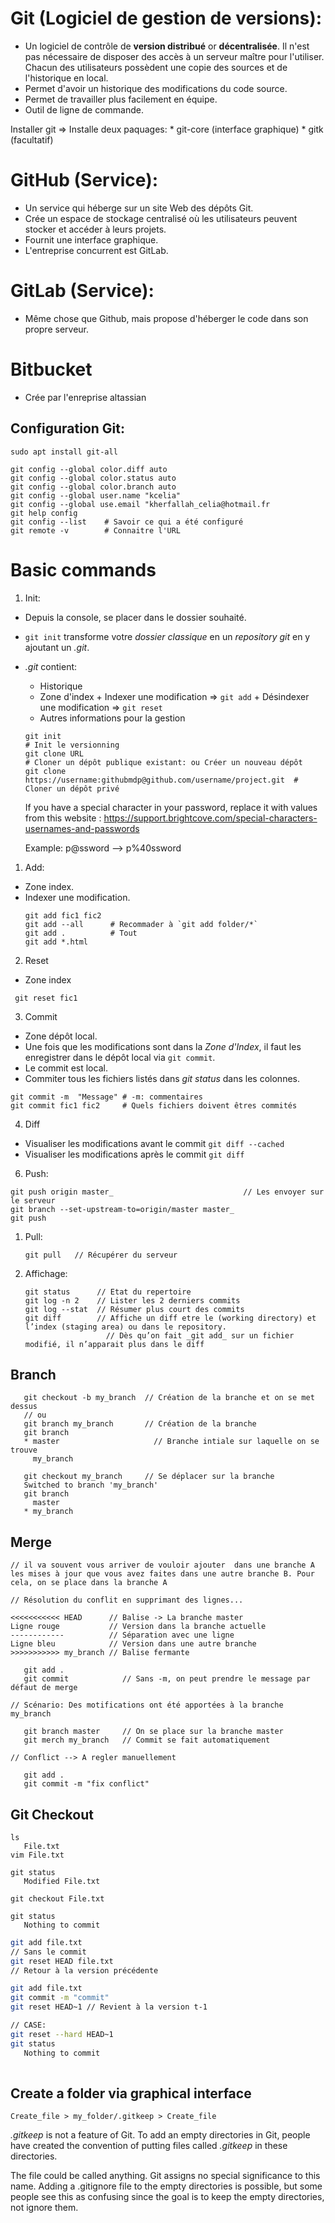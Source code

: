 # Git (Logiciel de gestion de versions):

* Un logiciel de contrôle de **version distribué** or **décentralisée**. Il n'est pas nécessaire de disposer des accès à un serveur maître pour l'utiliser. Chacun des utilisateurs possèdent une copie des sources et de l'historique en local.
* Permet d'avoir un historique des modifications du code source.
* Permet de travailler plus facilement en équipe.
* Outil de ligne de commande.	

Installer git ⇒ Installe deux paquages: 
    * git-core (interface graphique)
    * gitk (facultatif)

# GitHub (Service):

* Un service qui héberge sur un site Web des dépôts Git.
* Crée un espace de stockage centralisé où les utilisateurs peuvent stocker et accéder à leurs projets.
* Fournit une interface graphique.
* L'entreprise concurrent est GitLab.

# GitLab (Service):

* Même chose que Github, mais propose d'héberger le code dans son propre serveur.

# Bitbucket

*  Crée par l'enreprise altassian


## Configuration Git:

`sudo apt install git-all`

```
git config --global color.diff auto
git config --global color.status auto
git config --global color.branch auto
git config --global user.name "kcelia"
git config --global use.email "kherfallah_celia@hotmail.fr
git help config
git config --list    # Savoir ce qui a été configuré
git remote -v        # Connaitre l'URL
```

# Basic commands 

1. Init:

- Depuis la console, se placer dans le dossier souhaité.
- `git init` transforme votre _dossier classique_ en un _repository git_ en y ajoutant un _.git_.
- _.git_ contient:
   * Historique
   * Zone d'index 
         + Indexer une modification ⇒ `git add` 
         + Désindexer une modification ⇒ `git reset`
   * Autres informations pour la gestion

    ```  
    git init                                                                         # Init le versionning
    git clone URL                                                                    # Cloner un dépôt publique existant: ou Créer un nouveau dépôt
    git clone https://username:githubmdp@github.com/username/project.git  # Cloner un dépôt privé
    ```
  If you have a special character in your password, replace it with values from this website : https://support.brightcove.com/special-characters-usernames-and-passwords 
  
  Example: p@ssword --> p%40ssword
  
1. Add:
- Zone index.
- Indexer une modification.
    ```
    git add fic1 fic2 
    git add --all      # Recommader à `git add folder/*`
    git add .          # Tout
    git add *.html        
    ```
    
2. Reset 
- Zone index

```
 git reset fic1      
 ```

3. Commit 
- Zone dépôt local.
- Une fois que les modifications sont dans la *Zone d'Index*, il faut les enregistrer dans le dépôt local via `git commit`.
- Le commit est local.
- Commiter tous les fichiers listés dans _git status_ dans les colonnes.

```
git commit -m  "Message" # -m: commentaires 
git commit fic1 fic2     # Quels fichiers doivent êtres commités
 ```
 
4. Diff
- Visualiser les modifications avant le commit `git diff --cached`
- Visualiser les modifications après le commit `git diff`

6. Push:

 ```
 git push origin master_                             // Les envoyer sur le serveur
 git branch --set-upstream-to=origin/master master_
 git push
 ```

1. Pull:

    `git pull   // Récupérer du serveur`

1. Affichage:

    ```
    git status      // Etat du repertoire
    git log -n 2    // Lister les 2 derniers commits
    git log --stat  // Résumer plus court des commits
    git diff        // Affiche un diff etre le (working directory) et l’index (staging area) ou dans le repository. 
                      // Dès qu’on fait _git add_ sur un fichier modifié, il n’apparait plus dans le diff
    ```

## Branch 

```
   git checkout -b my_branch  // Création de la branche et on se met dessus
   // ou 
   git branch my_branch       // Création de la branche
   git branch 
   * master                     // Branche intiale sur laquelle on se trouve
     my_branch
   
   git checkout my_branch     // Se déplacer sur la branche
   Switched to branch 'my_branch'
   git branch 
     master     
   * my_branch
```

## Merge 

```
// il va souvent vous arriver de vouloir ajouter  dans une branche A les mises à jour que vous avez faites dans une autre branche B. Pour cela, on se place dans la branche A

// Résolution du conflit en supprimant des lignes...

<<<<<<<<<<< HEAD      // Balise -> La branche master
Ligne rouge           // Version dans la branche actuelle
------------          // Séparation avec une ligne
Ligne bleu            // Version dans une autre branche 
>>>>>>>>>>> my_branch // Balise fermante 

   git add . 
   git commit            // Sans -m, on peut prendre le message par défaut de merge

// Scénario: Des motifications ont été apportées à la branche my_branch
  
   git branch master     // On se place sur la branche master
   git merch my_branch   // Commit se fait automatiquement 
   
// Conflict --> A regler manuellement 
   
   git add .
   git commit -m "fix conflict"
```

## Git Checkout 

```
ls
   File.txt
vim File.txt

git status
   Modified File.txt

git checkout File.txt

git status
   Nothing to commit
```   

```Bash
git add file.txt
// Sans le commit 
git reset HEAD file.txt
// Retour à la version précédente 

git add file.txt
git commit -m "commit"
git reset HEAD~1 // Revient à la version t-1

// CASE:
git reset --hard HEAD~1
git status
   Nothing to commit
   
```
## Create a folder via graphical interface

`Create_file > my_folder/.gitkeep > Create_file`

*.gitkeep* is not a feature of Git. To add an empty directories in Git, people have created the convention of putting files called *.gitkeep* in these directories. 

The file could be called anything. Git assigns no special significance to this name.
Adding a .gitignore file to the empty directories is possible, but some people see this as confusing since the goal is to keep the empty directories, not ignore them.
